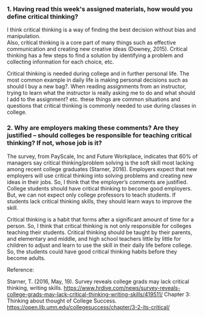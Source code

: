 
###  1. Having read this week's assigned materials, how would you define critical thinking?
I think critical thinking is a way of finding the best decision without bias and manipulation.  
Also, critical thinking is a core part of many things such as effective communication and creating new creative ideas (Downey, 2015). Critical thinking has a few steps to find a solution by identifying a problem and collecting information for each choice, etc. 
		
Critical thinking is needed during college and in further personal life. The most common example in daily life is making personal decisions such as should I buy a new bag?. When reading assignments from an instructor, trying to learn what the instructor is really asking me to do and what should I add to the assignment? etc. these things are common situations and questions that critical thinking is commonly needed to use during classes in college. 

###   2. Why are employers making these comments? Are they justified – should colleges be responsible for teaching critical thinking? If not, whose job is it?


The survey, from PayScale, Inc and Future Workplace, indicates that 60% of managers say critical thinking/problem solving is the soft skill most lacking among recent college graduates (Starner,  2016). Employers expect that new employers will use critical thinking into solving problems and creating new ideas in their jobs. So, I think that the employer’s comments are justified. College students should have critical thinking to become good employers. But, we can not expect only college professors to teach students. If students lack critical thinking skills, they should learn ways to improve the skill. 
 
Critical thinking is a habit that forms after a significant amount of time for a person. So, I think that critical thinking is not only responsible for colleges teaching their students. Critical thinking should be taught by their parents, and elementary and middle, and high school teachers little by little for children to adjust and learn to use the skill in their daily life before college. So, the students could have good critical thinking habits before they become adults. 


Reference:

Starner, T. (2016, May, 19). Survey reveals college grads may lack critical thinking, writing skills. https://www.hrdive.com/news/survey-reveals-college-grads-may-lack-critical-thinking-writing-skills/419511/
Chapter 3: Thinking about thought of College Success. https://open.lib.umn.edu/collegesuccess/chapter/3-2-its-critical/


